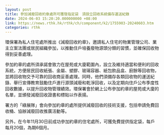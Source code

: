 ```yaml
---
layout: post
title: 參加減廢回收約章處所可獲發指定袋　須設立回收系統備存運送紀錄
date: 2024-06-03 15:20:20.000000000 +08:00
link: https://news.rthk.hk/rthk/ch/component/k2/1755903-20240603.htm
categories: rthk
---
```


環保署為私人住宅處所推出《減廢回收約章》，邀請私人住宅的物業管理公司、業主立案法團或居民組織參加，以推動住戶培養廢物源頭分類的習慣，並確保回收物得到妥善處理。

參加約章的處所須承諾會致力在屋苑或大廈範圍內，設立及維持適當和便利的回收系統，方便居民回收紙張、金屬、塑膠、玻璃容器、紙包飲品盒、廚餘等回收物，並將回收物交予可靠的回收商妥善處理。同時，他們須備存各類回收物的運送紀錄、舉行宣傳教育鼓勵住戶進行源頭減廢和乾淨回收，以及定期向住戶公布季度性回收數據，以提升回收物管理績效。環保署會於網上公布參加約章的屋苑或大廈的名單，並頒發減廢回收證書和標貼以作表揚。

署方的「綠展隊」會向參加約章的處所提供減廢回收的技術支援，包括申請免費回收桶、協辦減廢回收推廣活動等。

另外，在今年11月30日前成功參加約章的住宅處所，可獲免費提供指定袋，每戶每月20個，為期6個月。
